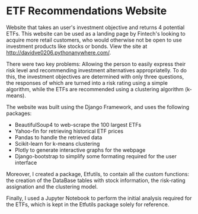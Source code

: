 # ETF Recommendations Website
Website that takes an user's investment objective and returns 4 potential ETFs. This website can be used as a landing page by Fintech's looking to acquire more retail customers, who would otherwise not be open to use investment products like stocks or bonds. View the site at http://davidve0206.pythonanywhere.com/.

There were two key problems: Allowing the person to easily express their risk level and recommending investment alternatives appropriatelly. To do this, the investment objectives are determined with only three questions, the responses of which are turned into a risk rating using a simple algorithm, while the ETFs are recommended using a clustering algorithm (k-means).

The website was built using the Django Framework, and uses the following packages:

* BeautifulSoup4 to web-scrape the 100 largest ETFs
* Yahoo-fin for retrieving historical ETF prices
* Pandas to handle the retrieved data
* Scikit-learn for k-means clustering
* Plotly to generate interactive graphs for the webpage
* Django-bootstrap to simplify some formating required for the user interface

Moreover, I created a package, Etfutils, to contain all the custom functions: the creation of the DataBase tables with stock information, the risk-rating assignation and the clustering model.

Finally, I used a Jupyter Notebook to perform the initial analysis required for the ETFs, which is kept in the Etfutils package solely for reference.
